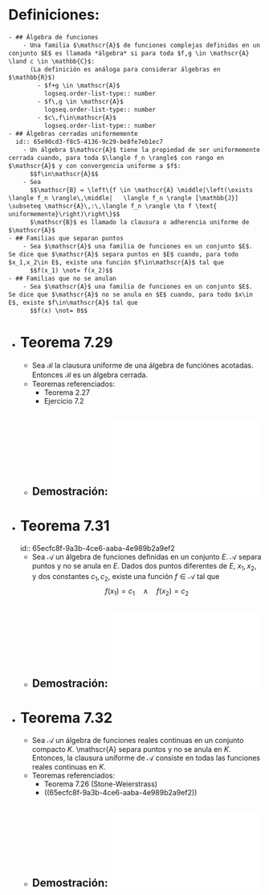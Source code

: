 # Definiciones:
	- ## Álgebra de funciones
		- Una familia $\mathscr{A}$ de funciones complejas definidas en un conjunto $E$ es llamada *álgebra* si para toda $f,g \in \mathscr{A} \land c \in \mathbb{C}$:
		  (La definición es análoga para considerar álgebras en $\mathbb{R}$)
			- $f+g \in \mathscr{A}$
			  logseq.order-list-type:: number
			- $f\,g \in \mathscr{A}$
			  logseq.order-list-type:: number
			- $c\,f\in\mathscr{A}$
			  logseq.order-list-type:: number
	- ## Álgebras cerradas uniformemente
	  id:: 65e90cd3-f8c5-4136-9c29-be8fe7eb1ec7
		- Un álgebra $\mathscr{A}$ tiene la propiedad de ser uniformemente cerrada cuando, para toda $\langle f_n \rangle$ con rango en $\mathscr{A}$ y con convergencia uniforme a $f$:
		  $$f\in\mathscr{A}$$
		- Sea
		  $$\mathscr{B} = \left\{f \in \mathscr{A} \middle|\left(\exists \langle f_n \rangle\,\middle|   \langle f_n \rangle [\mathbb{J}] \subseteq \mathscr{A}\,:\,\langle f_n \rangle \to f \text{ uniformemente}\right)\right\}$$
		  $\mathscr{B}$ es llamado la clausura o adherencia uniforme de $\mathscr{A}$
	- ## Familias que separan puntos
		- Sea $\mathscr{A}$ una familia de funciones en un conjunto $E$. Se dice que $\mathscr{A}$ separa puntos en $E$ cuando, para todo $x_1,x_2\in E$, existe una función $f\in\mathscr{A}$ tal que
		  $$f(x_1) \not= f(x_2)$$
	- ## Familias que no se anulan
		- Sea $\mathscr{A}$ una familia de funciones en un conjunto $E$. Se dice que $\mathscr{A}$ no se anula en $E$ cuando, para todo $x\in E$, existe $f\in\mathscr{A}$ tal que
		  $$f(x) \not= 0$$
- # Teorema 7.29
	- Sea $\mathscr{B}$ la clausura uniforme de una álgebra de funciónes acotadas. Entonces $\mathscr{B}$ es un álgebra cerrada.
	- Teoremas referenciados:
		- Teorema 2.27
		- Ejercicio 7.2
	- ## Demostración: ![Demo7.29.pdf](../assets/AssetsPDF_1709784034127_0.pdf)
- # Teorema 7.31
  id:: 65ecfc8f-9a3b-4ce6-aaba-4e989b2a9ef2
	- Sea $\mathscr{A}$ un álgebra de funciones definidas en un conjunto $E$. $\mathscr{A}$ separa puntos y no se anula en $E$. Dados dos puntos diferentes de $E$, $x_1,x_2$, y dos constantes $c_1,c_2$, existe una función $f\in\mathscr{A}$ tal que
	  $$f(x_1) = c_1 \quad \land \quad f(x_2) = c_2$$
	- ## Demostración: ![Demo7.31.pdf](../assets/AssetsPDF_1710030911160_0.pdf)
- # Teorema 7.32
	- Sea $\mathscr{A}$ un álgebra de funciones reales continuas en un conjunto compacto $K$. \mathscr{A} separa puntos y no se anula en $K$. Entonces, la clausura uniforme de $\mathscr{A}$ consiste en todas las funciones reales continuas en $K$.
	- Teoremas referenciados:
		- Teorema 7.26 (Stone-Weierstrass)
		- ((65ecfc8f-9a3b-4ce6-aaba-4e989b2a9ef2))
	- ## Demostración: ![Demo7.32.pdf](../assets/AssetsPDF_1710029913047_0.pdf)